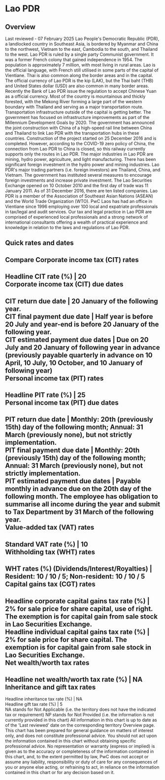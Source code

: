 # Lao PDR
## Overview
Last reviewed - 07 February 2025
Lao People's Democratic Republic (PDR), a landlocked country in Southeast Asia, is bordered by Myanmar and China to the northwest, Vietnam to the east, Cambodia to the south, and Thailand to the west. Lao PDR is ruled by a single party Communist government. It was a former French colony that gained independence in 1954. The population is approximately 7 million, with most living in rural areas. Lao is the official language, with French still utilised in some parts of the capital of Vientiane. Thai is also common along the border areas and in the capital. The official currency of Lao PDR is the kip (LAK), but the Thai baht (THB) and United States dollar (USD) are also common in many border areas. Recently the Bank of Lao PDR issue the regulation to accept Chinese Yuan as a official currency.
Most of the country is mountainous and thickly forested, with the Mekong River forming a large part of the western boundary with Thailand and serving as a major transportation route. Transportation infrastructure outside of the capital is getting better. The government has focused on infrastructure improvements as part of the Millennium Development Goals by 2020. The government has announced the joint construction with China of a high-speed rail line between China and Thailand to link Lao PDR with the transportation hubs in these countries. Construction of the project started on 25 December 2016 and is completed. However, according to the COVID-19 zero policy of China, the connection from Lao PDR to China is closed, so this railway currently supports only the routes in Lao PDR.
The major industries in Lao PDR are mining, hydro power, agriculture, and light manufacturing. There has been significant foreign investment in the hydro power and mining industries. Lao PDR's major trading partners (i.e. foreign investors) are Thailand, China, and Vietnam.
The government has instituted several measures to encourage foreign investments and increase private investment. The Lao Securities Exchange opened on 10 October 2010 and the first day of trade was 11 January 2011. As of 31 December 2016, there are ten listed companies. Lao PDR is a member of the Association of Southeast Asian Nations (ASEAN) and the World Trade Organization (WTO).
PwC Laos has had an office in Vientiane since 1996 employing over 100 local and expatriate professionals in tax/legal and audit services. Our tax and legal practice in Lao PDR are comprised of experienced local professionals and a strong network of international consultants offering a wealth of practical experience and knowledge in relation to the laws and regulations of Lao PDR.
## Quick rates and dates
Compare
Corporate income tax (CIT) rates   
---  
Headline CIT rate (%) |  20  
Corporate income tax (CIT) due dates   
---  
CIT return due date |  20 January of the following year.  
CIT final payment due date |  Half year is before 20 July and year-end is before 20 January of the following year.  
CIT estimated payment due dates |  Due on 20 July and 20 January of following year in advance (previously payable quarterly in advance on 10 April, 10 July, 10 October, and 10 January of following year)  
Personal income tax (PIT) rates   
---  
Headline PIT rate (%) |  25  
Personal income tax (PIT) due dates   
---  
PIT return due date |  Monthly: 20th (previously 15th) day of the following month; Annual: 31 March (previously none), but not strictly implementation.  
PIT final payment due date |  Monthly: 20th (previously 15th) day of the following month; Annual: 31 March (previously none), but not strictly implementation.  
PIT estimated payment due dates |  Payable monthly in advance due on the 20th day of the following month. The employee has obligation to summarise all income during the year and submit to Tax Department by 31 March of the following year.  
Value-added tax (VAT) rates   
---  
Standard VAT rate (%) |  10  
Withholding tax (WHT) rates   
---  
WHT rates (%) (Dividends/Interest/Royalties) |  Resident: 10 / 10 / 5; Non-resident: 10 / 10 / 5  
Capital gains tax (CGT) rates   
---  
Headline corporate capital gains tax rate (%) |  2% for sale price for share capital, use of right. The exemption is for capital gain from sale stock in Lao Securities Exchange.  
Headline individual capital gains tax rate (%) |  2% for sale price for share capital. The exemption is for capital gain from sale stock in Lao Securities Exchange.  
Net wealth/worth tax rates   
---  
Headline net wealth/worth tax rate (%) |  NA  
Inheritance and gift tax rates   
---  
Headline inheritance tax rate (%) |  NA  
Headline gift tax rate (%) |  5  
NA stands for Not Applicable (i.e. the territory does not have the indicated tax or requirement)
NP stands for Not Provided (i.e. the information is not currently provided in this chart) 
All information in this chart is up to date as of the 'Last reviewed' date on the corresponding territory Overview page. This chart has been prepared for general guidance on matters of interest only, and does not constitute professional advice. You should not act upon the information contained in this chart without obtaining specific professional advice. No representation or warranty (express or implied) is given as to the accuracy or completeness of the information contained in this chart, and, to the extent permitted by law, PwC does not accept or assume any liability, responsibility or duty of care for any consequences of you or anyone else acting, or refraining to act, in reliance on the information contained in this chart or for any decision based on it.

